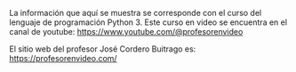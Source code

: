 La información que aquí se muestra se corresponde con el curso del lenguaje de programación Python 3. Este curso en video se encuentra en el canal de youtube:
https://www.youtube.com/@profesorenvideo

El sitio web del profesor José Cordero Buitrago es: https://profesorenvideo.com/
